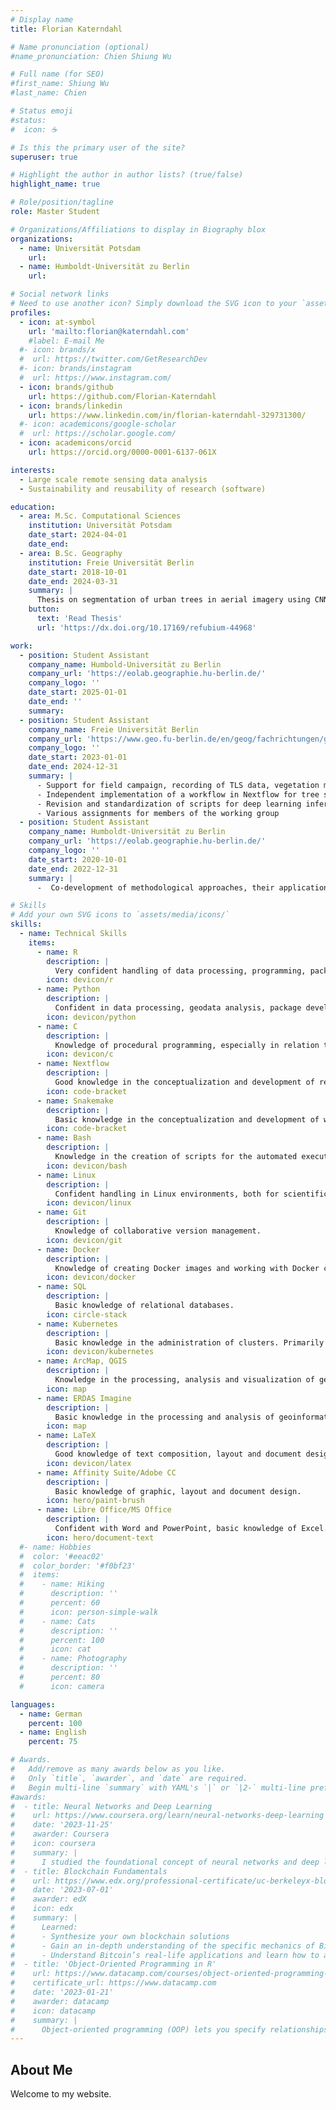 ```yaml
---
# Display name
title: Florian Katerndahl

# Name pronunciation (optional)
#name_pronunciation: Chien Shiung Wu

# Full name (for SEO)
#first_name: Shiung Wu
#last_name: Chien

# Status emoji
#status:
#  icon: ☕️

# Is this the primary user of the site?
superuser: true

# Highlight the author in author lists? (true/false)
highlight_name: true

# Role/position/tagline
role: Master Student

# Organizations/Affiliations to display in Biography blox
organizations:
  - name: Universität Potsdam
    url: 
  - name: Humboldt-Universität zu Berlin
    url: 

# Social network links
# Need to use another icon? Simply download the SVG icon to your `assets/media/icons/` folder.
profiles:
  - icon: at-symbol
    url: 'mailto:florian@katerndahl.com'
    #label: E-mail Me
  #- icon: brands/x
  #  url: https://twitter.com/GetResearchDev
  #- icon: brands/instagram
  #  url: https://www.instagram.com/
  - icon: brands/github
    url: https://github.com/Florian-Katerndahl
  - icon: brands/linkedin
    url: https://www.linkedin.com/in/florian-katerndahl-329731300/
  #- icon: academicons/google-scholar
  #  url: https://scholar.google.com/
  - icon: academicons/orcid
    url: https://orcid.org/0000-0001-6137-061X

interests:
  - Large scale remote sensing data analysis
  - Sustainability and reusability of research (software)

education:
  - area: M.Sc. Computational Sciences
    institution: Universität Potsdam
    date_start: 2024-04-01
    date_end: 
  - area: B.Sc. Geography
    institution: Freie Universität Berlin
    date_start: 2018-10-01
    date_end: 2024-03-31
    summary: |
      Thesis on segmentation of urban trees in aerial imagery using CNNs fine-tuned with synthetic training data. Supervised by [Prof. Dr. Fabian Fassnacht](https://www.geo.fu-berlin.de/en/geog/fachrichtungen/geoinformatik/mitarbeiter/ffassnacht/index.html) and [Dr. Marion Stellmes](https://www.geo.fu-berlin.de/en/geog/fachrichtungen/geoinformatik/mitarbeiter/mstellmes/index.html).
    button:
      text: 'Read Thesis'
      url: 'https://dx.doi.org/10.17169/refubium-44968'

work:
  - position: Student Assistant
    company_name: Humbold-Universität zu Berlin
    company_url: 'https://eolab.geographie.hu-berlin.de/'
    company_logo: ''
    date_start: 2025-01-01
    date_end: ''
    summary:
  - position: Student Assistant
    company_name: Freie Universität Berlin
    company_url: 'https://www.geo.fu-berlin.de/en/geog/fachrichtungen/geoinformatik/index.html'
    company_logo: ''
    date_start: 2023-01-01
    date_end: 2024-12-31
    summary: |
      - Support for field campaign, recording of TLS data, vegetation mapping
      - Independent implementation of a workflow in Nextflow for tree species classification on the basis of provided DL models as well as setup and management of a Kubernetes cluster on EO-Lab
      - Revision and standardization of scripts for deep learning inference
      - Various assignments for members of the working group
  - position: Student Assistant
    company_name: Humboldt-Universität zu Berlin
    company_url: 'https://eolab.geographie.hu-berlin.de/'
    company_logo: ''
    date_start: 2020-10-01
    date_end: 2022-12-31
    summary: |
      -  Co-development of methodological approaches, their application and independent implementation of a remote sensing analysis workflow in *Nextflow*

# Skills
# Add your own SVG icons to `assets/media/icons/`
skills:
  - name: Technical Skills
    items:
      - name: R
        description: |
          Very confident handling of data processing, programming, package development, geodata analysis and visualization and visualization as well as confident handling of statistical evaluation methods.
        icon: devicon/r
      - name: Python
        description: |
          Confident in data processing, geodata analysis, package development and object-oriented programming.
        icon: devicon/python
      - name: C
        description: |
          Knowledge of procedural programming, especially in relation to geodata (GDAL/OGR).
        icon: devicon/c
      - name: Nextflow
        description: |
          Good knowledge in the conceptualization and development of remote sensing analysis workflows and their adaptation for different computing environments.
        icon: code-bracket
      - name: Snakemake
        description: |
          Basic knowledge in the conceptualization and development of workflows and their adaptation for different computing environments.
        icon: code-bracket
      - name: Bash
        description: |
          Knowledge in the creation of scripts for the automated execution of complex workflows in Linux environments.
        icon: devicon/bash
      - name: Linux
        description: |
          Confident handling in Linux environments, both for scientific work processes and in everyday use.
        icon: devicon/linux
      - name: Git
        description: |
          Knowledge of collaborative version management.
        icon: devicon/git
      - name: Docker
        description: |
          Knowledge of creating Docker images and working with Docker containers.
        icon: devicon/docker
      - name: SQL
        description: |
          Basic knowledge of relational databases.
        icon: circle-stack
      - name: Kubernetes
        description: |
          Basic knowledge in the administration of clusters. Primarily in the cloud environment "EO-Lab".
        icon: devicon/kubernetes
      - name: ArcMap, QGIS
        description: |
          Knowledge in the processing, analysis and visualization of geoinformation.
        icon: map
      - name: ERDAS Imagine
        description: |
          Basic knowledge in the processing and analysis of geoinformation.
        icon: map
      - name: LaTeX
        description: |
          Good knowledge of text composition, layout and document design.
        icon: devicon/latex
      - name: Affinity Suite/Adobe CC
        description: |
          Basic knowledge of graphic, layout and document design.
        icon: hero/paint-brush
      - name: Libre Office/MS Office
        description: |
          Confident with Word and PowerPoint, basic knowledge of Excel.
        icon: hero/document-text
  #- name: Hobbies
  #  color: '#eeac02'
  #  color_border: '#f0bf23'
  #  items:
  #    - name: Hiking
  #      description: ''
  #      percent: 60
  #      icon: person-simple-walk
  #    - name: Cats
  #      description: ''
  #      percent: 100
  #      icon: cat
  #    - name: Photography
  #      description: ''
  #      percent: 80
  #      icon: camera

languages:
  - name: German
    percent: 100
  - name: English
    percent: 75

# Awards.
#   Add/remove as many awards below as you like.
#   Only `title`, `awarder`, and `date` are required.
#   Begin multi-line `summary` with YAML's `|` or `|2-` multi-line prefix and indent 2 spaces below.
#awards:
#  - title: Neural Networks and Deep Learning
#    url: https://www.coursera.org/learn/neural-networks-deep-learning
#    date: '2023-11-25'
#    awarder: Coursera
#    icon: coursera
#    summary: |
#      I studied the foundational concept of neural networks and deep learning. By the end, I was familiar with the significant technological trends driving the rise of deep learning; build, train, and apply fully connected deep neural networks; implement efficient (vectorized) neural networks; identify key parameters in a neural network’s architecture; and apply deep learning to your own applications.
#  - title: Blockchain Fundamentals
#    url: https://www.edx.org/professional-certificate/uc-berkeleyx-blockchain-fundamentals
#    date: '2023-07-01'
#    awarder: edX
#    icon: edx
#    summary: |
#      Learned:
#      - Synthesize your own blockchain solutions
#      - Gain an in-depth understanding of the specific mechanics of Bitcoin
#      - Understand Bitcoin’s real-life applications and learn how to attack and destroy Bitcoin, Ethereum, smart contracts and Dapps, and alternatives to Bitcoin’s Proof-of-Work consensus algorithm
#  - title: 'Object-Oriented Programming in R'
#    url: https://www.datacamp.com/courses/object-oriented-programming-with-s3-and-r6-in-r
#    certificate_url: https://www.datacamp.com
#    date: '2023-01-21'
#    awarder: datacamp
#    icon: datacamp
#    summary: |
#      Object-oriented programming (OOP) lets you specify relationships between functions and the objects that they can act on, helping you manage complexity in your code. This is an intermediate level course, providing an introduction to OOP, using the S3 and R6 systems. S3 is a great day-to-day R programming tool that simplifies some of the functions that you write. R6 is especially useful for industry-specific analyses, working with web APIs, and building GUIs.
---
```


## About Me

Welcome to my website.
